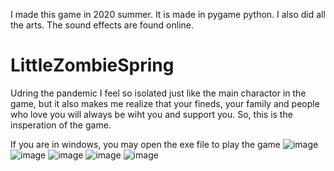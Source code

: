 I made this game in 2020 summer. It is made in pygame python. I also did all the arts. The sound effects are found online.
# LittleZombieSpring

Udring the pandemic I feel so isolated just like the main charactor in the game, but it also makes me realize that your fineds, your family and people who love you will always be wiht you and support you. So, this is the insperation of the game.

If you are in windows, you may open the exe file to play the game
![image](https://user-images.githubusercontent.com/73259022/196910231-f3ae7c03-f12c-494a-a8df-02c64d70681e.png)
![image](https://user-images.githubusercontent.com/73259022/196910383-3322995f-9e47-4753-b902-0b2e1bb298e6.png)
![image](https://user-images.githubusercontent.com/73259022/196910533-9f25d36b-54be-4502-9796-9e79e2ef9c0f.png)
![image](https://user-images.githubusercontent.com/73259022/196910797-405c2d25-b99e-4d03-b995-ba082aa6b374.png)
![image](https://user-images.githubusercontent.com/73259022/196910900-7318834f-514b-45b1-96e2-883ef480afb8.png)
